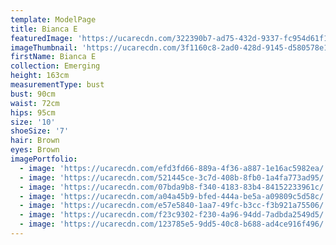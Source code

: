```yaml
---
template: ModelPage
title: Bianca E
featuredImage: 'https://ucarecdn.com/322390b7-ad75-432d-9337-fc954d61f1bd/'
imageThumbnail: 'https://ucarecdn.com/3f1160c8-2ad0-428d-9145-d580578e17bf/'
firstName: Bianca E
collection: Emerging
height: 163cm
measurementType: bust
bust: 90cm
waist: 72cm
hips: 95cm
size: '10'
shoeSize: '7'
hair: Brown
eyes: Brown
imagePortfolio:
  - image: 'https://ucarecdn.com/efd3fd66-889a-4f36-a887-1e16ac5982ea/'
  - image: 'https://ucarecdn.com/521445ce-3c7d-408b-8fb0-1a4fa773ad95/'
  - image: 'https://ucarecdn.com/07bda9b8-f340-4183-83b4-84152233961c/'
  - image: 'https://ucarecdn.com/a04a45b9-bfed-444a-be5a-a09809c5d58c/'
  - image: 'https://ucarecdn.com/e57e5840-1aa7-49fc-b3cc-f3b921a75506/'
  - image: 'https://ucarecdn.com/f23c9302-f230-4a96-94dd-7adbda2549d5/'
  - image: 'https://ucarecdn.com/123785e5-9dd5-40c8-b688-ad4ce916f496/'
---
```


